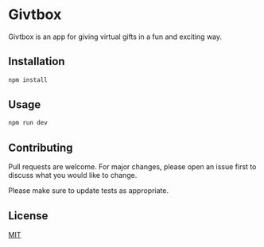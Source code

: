 # Givtbox

Givtbox is an app for giving virtual gifts in a fun and exciting way.

## Installation

```bash
npm install
```

## Usage

```bash
npm run dev
```

## Contributing
Pull requests are welcome. For major changes, please open an issue first to discuss what you would like to change.

Please make sure to update tests as appropriate.

## License
[MIT](https://choosealicense.com/licenses/mit/)